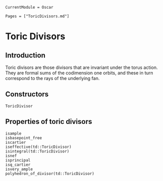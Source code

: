 ```@meta
CurrentModule = Oscar
```

```@contents
Pages = ["ToricDivisors.md"]
```


# Toric Divisors

## Introduction

Toric divisors are those divisors that are invariant under the torus action.
They are formal sums of the codimension one orbits, and these in turn
correspond to the rays of the underlying fan.


## Constructors

```@docs
ToricDivisor
```

## Properties of toric divisors

```@docs
isample
isbasepoint_free
iscartier
iseffective(td::ToricDivisor)
isintegral(td::ToricDivisor) 
isnef
isprincipal
isq_cartier
isvery_ample
polyhedron_of_divisor(td::ToricDivisor)
```

